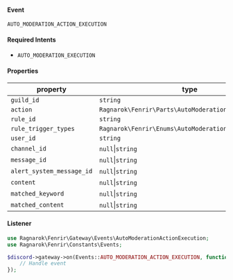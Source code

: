 #### Event
`AUTO_MODERATION_ACTION_EXECUTION`

#### Required Intents
- `AUTO_MODERATION_EXECUTION`

#### Properties
|property|type|
|--------|----|
|`guild_id`|`string`|
|`action`|`Ragnarok\Fenrir\Parts\AutoModerationAction`|
|`rule_id`|`string`|
|`rule_trigger_types`|`Ragnarok\Fenrir\Enums\AutoModerationRuleTriggerType`|
|`user_id`|`string`|
|`channel_id`|`null`&#124;`string`|
|`message_id`|`null`&#124;`string`|
|`alert_system_message_id`|`null`&#124;`string`|
|`content`|`null`&#124;`string`|
|`matched_keyword`|`null`&#124;`string`|
|`matched_content`|`null`&#124;`string`|

#### Listener
```php
use Ragnarok\Fenrir\Gateway\Events\AutoModerationActionExecution;
use Ragnarok\Fenrir\Constants\Events;

$discord->gateway->on(Events::AUTO_MODERATION_ACTION_EXECUTION, function (AutoModerationActionExecution $event) {
    // Handle event
});
```
